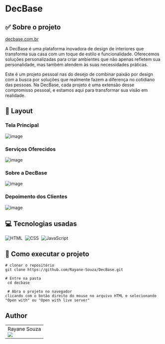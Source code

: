 # DecBase

## ✅ Sobre o projeto
[decbase.com.br](https://dec-base-jade.vercel.app/#)

A DecBase é uma plataforma inovadora de design de interiores que transforma sua casa com um toque de estilo e funcionalidade. Oferecemos soluções personalizadas para criar ambientes que não apenas refletem sua personalidade, mas também atendem às suas necessidades práticas. 

Este é um projeto pessoal nas do desejo de combinar paixão por design com a busca por soluções que realmente fazem a diferença no cotidiano das pessoas. Na DecBase, cada projeto é uma extensão desse compromisso pessoal, e estamos aqui para transformar sua visão em realidade. 

## 🔗 Layout

### Tela Principal
![image](https://github.com/user-attachments/assets/ca2128bc-1a11-4bb0-ba36-26e7177f65a6)


### Serviços Oferecidos
![image](https://github.com/user-attachments/assets/fc6720e3-83fa-4e94-8f58-0cc4e16f1367)


### Sobre a DecBase
![image](https://github.com/user-attachments/assets/2ab49b1a-d569-4a53-a23d-74bba6feeaaf)


### Depoimento dos Clientes
![image](https://github.com/user-attachments/assets/a53553b8-ffb9-4cf8-9bc8-2df66f793ffc)


## 💻 Tecnologias usadas

![HTML](https://img.shields.io/badge/-HTML-0D1117?style=for-the-badge&logo=html5&labelColor=0D1117)&nbsp; ![CSS](https://img.shields.io/badge/-CSS-0D1117?style=for-the-badge&logo=CSS3&logoColor=1572B6&labelColor=0D1117)&nbsp; ![JavaScript](https://img.shields.io/badge/-JavaScript-0D1117?style=for-the-badge&logo=javascript&labelColor=0D1117&textColor=0D1117)&nbsp;

## 📌 Como executar o projeto

```
# clonar o repositório
git clone https://github.com/Rayane-Souza/DecBase.git

# Entre na pasta
 cd decbase

 # Abra o projeto no navegador
clicando com o botão direito do mouse no arquivo HTML e selecionando "Open with" ou "Open with live server"
```
## Author

<table>
  <tr>
    <td>
      Rayane Souza<br>
      <a href="https://www.linkedin.com/in/rayanekelly/" target="_blank">
        <img src="https://img.shields.io/badge/LinkedIn-0077B5?style=for-the-badge&logo=linkedin&logoColor=white" target="_blank">
      </a>
    </td>
    
</table>



